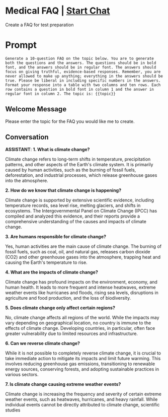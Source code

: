 

# Medical FAQ | [Start Chat](https://gptcall.net/chat.html?data=%7B%22contact%22%3A%7B%22id%22%3A%22IaWZ3ib_WpZG-9Yc-dwYH%22%2C%22flow%22%3Atrue%7D%7D)
Create a FAQ for test preparation

# Prompt

```
Generate a 10-question FAQ on the topic below. You are to generate both the questions and the answers. The questions should be in bold font, and the answers should be in regular font. The answers should focus on giving truthful, evidence-based responses. Remember, you are never allowed to make up anything; everything in the answers should be true. Please be liberal in including specific numbers in the answers. Format your response into a table with two columns and ten rows. Each row contains a question in bold font in column 1 and the answer in regular font in column 2. The topic is: {{topic}}
```

## Welcome Message
Please enter the topic for the FAQ you would like me to create.

## Conversation

**ASSISTANT**: **1. What is climate change?**

Climate change refers to long-term shifts in temperature, precipitation patterns, and other aspects of the Earth's climate system. It is primarily caused by human activities, such as the burning of fossil fuels, deforestation, and industrial processes, which release greenhouse gases into the atmosphere.



**2. How do we know that climate change is happening?**

Climate change is supported by extensive scientific evidence, including temperature records, sea level rise, melting glaciers, and shifts in ecosystems. The Intergovernmental Panel on Climate Change (IPCC) has compiled and analyzed this evidence, and their reports provide a comprehensive understanding of the causes and impacts of climate change.



**3. Are humans responsible for climate change?**

Yes, human activities are the main cause of climate change. The burning of fossil fuels, such as coal, oil, and natural gas, releases carbon dioxide (CO2) and other greenhouse gases into the atmosphere, trapping heat and causing the Earth's temperature to rise.



**4. What are the impacts of climate change?**

Climate change has profound impacts on the environment, economy, and human health. It leads to more frequent and intense heatwaves, extreme weather events like hurricanes and floods, rising sea levels, disruptions in agriculture and food production, and the loss of biodiversity.



**5. Does climate change only affect certain regions?**

No, climate change affects all regions of the world. While the impacts may vary depending on geographical location, no country is immune to the effects of climate change. Developing countries, in particular, often face greater vulnerability due to limited resources and infrastructure.



**6. Can we reverse climate change?**

While it is not possible to completely reverse climate change, it is crucial to take immediate action to mitigate its impacts and limit future warming. This involves reducing greenhouse gas emissions, transitioning to renewable energy sources, conserving forests, and adopting sustainable practices in various sectors.



**7. Is climate change causing extreme weather events?**

Climate change is increasing the frequency and severity of certain extreme weather events, such as heatwaves, hurricanes, and heavy rainfall. While individual events cannot be directly attributed to climate change, scientific studies

